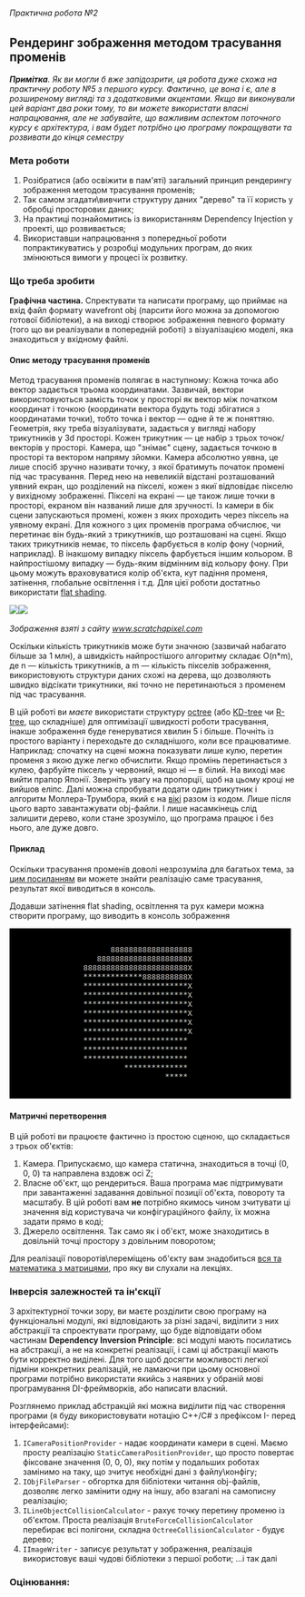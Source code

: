 ###### Практична робота №2
## Рендеринг зображення методом трасування променів

_**Примітка**. Як ви могли б вже запідозрити, ця робота дуже схожа на практичну роботу №5 з першого курсу. Фактично, це вона і є, але в розширеному вигляді та з додатковими акцентами. Якщо ви виконували цей варіант два роки тому, то ви можете використати власні напрацювання, але не забувайте, що важливим аспектом поточного курсу є архітектура, і вам будет потрібно цю програму покращувати та розвивати до кінця семестру_

### Мета роботи
1) Розібратися (або освіжити в пам'яті) загальний принцип рендерингу зображення методом трасування променів;
2) Так самом згадати\вивчити структуру даних "дерево" та її користь у обробці просторових даних;
3) На практиці познайомитись із використанням Dependency Injection у проекті, що розвивається;
4) Використавши напрацювання з попередньої роботи попрактикуватись у розробці модульних програм, до яких змінюються вимоги у процесі їх розвитку.

### Що треба зробити
**Графічна частина.** Спректувати та написати програму, що приймає на вхід файл формату wavefront obj (парсити його можна за допомогою готової бібліотеки), а на виході створює зображення певного формату (того що ви реалізували в попередній роботі) з візуалізацією моделі, яка знаходиться у вхідному файлі.

#### Опис методу трасування променів
Метод трасування променів полягає в наступному:
Кожна точка або вектор задається трьома координатами. Зазвичай, вектори використовуються замість точок у просторі як вектор між початком координат і точкою (координати вектора будуть тоді збігатися з координатами точки), тобто точка і вектор — одне й те ж поняттяю. Геометрія, яку треба візуалізувати, задається у вигляді набору трикутників у 3d просторі. Кожен трикутник — це набір з трьох точок/векторів у просторі. Камера, що "знімає" сцену, задається точкою в просторі та вектором напряму зйомки. Камера абсолютно уявна, це лише спосіб зручно називати точку, з якої братимуть початок промені під час трасування. Перед нею на невеликій відстані розташований уявний екран, що розділений на пікселі, кожен з якиї відповідає пікселю у вихідному зображенні. Пікселі на екрані — це також лише точки в просторі, екраном він названий лише для зручності. Із камери в бік сцени запускаються промені, кожен з яких проходить через піксель на уявному екрані. Для кожного з цих променів програма обчислює, чи перетинає він будь-який з трикутників, що розташовані на сцені. Якщо таких трикутників немає, то піксель фарбується в колір фону (чорний, наприклад). В інакшому випадку піксель фарбується іншим кольором. В найпростішому випадку — будь-яким відмінним від кольору фону. При цьому можуть враховуватися колір об\'єкта, кут падіння променя, затінення, глобальне освітлення і т.д. Для цієї роботи достатньо використати [flat shading](https://en.wikipedia.org/wiki/Shading#Flat_shading).

<img src="https://www.scratchapixel.com/images/upload/introduction-to-ray-tracing/lightingnoshadow.gif" width="250"><img src="https://www.scratchapixel.com/images/upload/introduction-to-ray-tracing/pixelrender.gif" width="250">

*Зображення взяті з сайту www.scratchapixel.com*

Оскільки кількість трикутників може бути значною (зазвичай набагато більше за 1 млн), а швидкість найпростішого алгоритму складає O(n*m), де n — кількість трикутників, а m — кількість пікселів зображення, використовують структури даних схожі на дерева, що дозволяють швидко відсікати трикутники, які точно не перетинаються з променем під час трасування.

В цій роботі ви *маєте* використати структуру [octree](https://en.wikipedia.org/wiki/Octree#:~:text=An%20octree%20is%20a%20tree,three%2Ddimensional%20analog%20of%20quadtrees.) (або [KD-tree](https://en.wikipedia.org/wiki/K-d_tree) чи [R-tree](https://en.wikipedia.org/wiki/R-tree), що складніше) для оптимізації швидкості роботи трасування, інакше зображення буде генеруватися хвилин 5 і більше. Почніть із простого варіанту і переходьте до складнішого, коли все працюватиме. Наприклад: спочатку на сцені можна показувати лише кулю, перетин променя з якою дуже легко обчислити. Якщо промінь перетинається з кулею, фарбуйте піксель у червоний, якщо ні — в білий. На виході має вийти прапор Японії. Зверніть увагу на пропорції, щоб на цьому кроці не вийшов еліпс. Далі можна спробувати додати один трикутник і алгоритм Моллера-Трумбора, який є на [вікі](https://en.wikipedia.org/wiki/M%C3%B6ller%E2%80%93Trumbore_intersection_algorithm) разом із кодом. Лише після цього варто завантажувати obj-файли. І лише насамкінець слід залишити дерево, коли стане зрозуміло, що програма працює і без нього, але дуже довго.

#### Приклад
Оскільки трасування променів доволі незрозуміла для багатьох тема, за [цим посиланням](https://repl.it/@L4fter/SpottedEnragedShell) ви можете знайти реалізацію саме трасування, результат якої виводиться в консоль.

Додавши затінення flat shading, освітлення та рух камери можна створити програму, що виводить в консоль зображення

![](res/console_out.gif)

#### Матричні перетворення
В цій роботі ви працюєте фактично із простою сценою, що складається з трьох об'єктів:
1. Камера. Припускаємо, що камера статична, знаходиться в точці (0, 0, 0) та направлена вздовж осі Z;
2. Власне об'єкт, що рендериться. Ваша програма має підтримувати при завантаженні задавання довільної позиції об'єкта, повороту та масштабу. В цій роботі вам **не** потрібно якимось чином зчитувати ці значення від користувача чи конфігураційного файлу, їх можна задати прямо в коді;
3. Джерело освітлення. Так само як і об'єкт, може знаходитись в довільній точці простору з довільним поворотом;

Для реалізації поворотів\переміщень об'єкту вам знадобиться [вся та математика з матрицями](https://en.wikipedia.org/wiki/Transformation_matrix), про яку ви слухали на лекціях.

### Інверсія залежностей та ін'єкції
З архітектурної точки зору, ви маєте розділити свою програму на функціональні модулі, які відповідають за різні задачі, виділити з них абстракції та спроектувати програму, що буде відповідати обом частинам **Dependency Inversion Principle**: всі модулі мають посилатись на абстракції, а не на конкретні реалізації, і самі ці абстракції мають бути корректно виділені. Для того щоб досягти можливості легкої підміни конкретних реалізацій, не ламаючи при цьому основної програми потрібно використати якийсь з наявних у обраній мові програмування DI-фреймворків, або написати власний.

Розглянемо приклад абстракцій які можна виділити під час створення програми (я буду використовувати нотацію C++/C# з префіксом I- перед інтерфейсами):
1. ``ICameraPositionProvider`` - надає координати камери в сцені. Маємо просту реалізацію ``StaticCameraPositionProvider``, що просто повертає фіксоване значення (0, 0, 0), яку потім у подальших роботах замінимо на таку, що зчитує необхідні дані з файлу\конфігу;
2. ``IObjFileParser`` - обгортка для бібліотеки читання obj-файлів, дозволяє легко замінити одну на іншу, або взагалі на самописну реалізацію;
3. ``ILineObjectCollisionCalculator`` - рахує точку перетину променю із об'єктом. Проста реалізація `BruteForceCollisionCalculator` перебирає всі полігони, складна ``OctreeCollisionCalculator`` - будує дерево;
4. ``IImageWriter`` - записує результат у зображення, реалізація використовує ваші чудові бібліотеки з першої роботи;
...і так далі


### Оцінювання:
